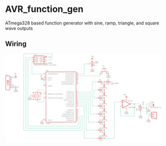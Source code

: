 # AVR_function_gen
ATmega328 based function generator with sine, ramp, triangle, and square wave outputs
## Wiring
![schematic](https://raw.githubusercontent.com/joshuaboud/AVR_function_gen/master/avr_fn_gen.png)
